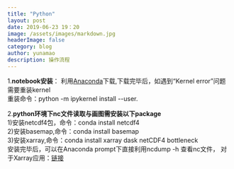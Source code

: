 ```yaml
---
title: "Python"
layout: post
date: 2019-06-23 19：20
image: /assets/images/markdown.jpg
headerImage: false
category: blog
author: yunamao
description: 操作流程
---
```


1.**notebook安装**： 利用[Anaconda](https://www.anaconda.com/distribution/)下载,下载完毕后，如遇到“Kernel error”问题需要重装kernel<br>
重装命令：python -m ipykernel install --user.<br>

2.**python环境下nc文件读取与画图需安装以下package**<br>
1)安装netcdf4包，命令：conda install netcdf4 <br>
2)安装basemap,命令：conda install basemap <br>
3)安装xarray,命令：conda install xarray dask netCDF4 bottleneck <br>
安装完毕后，可以在Anaconda prompt下直接利用ncdump -h 查看nc文件，
对于Xarray应用：[链接](https://towardsdatascience.com/handling-netcdf-files-using-xarray-for-absolute-beginners-111a8ab4463f)
